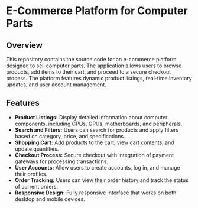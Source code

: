 # E-Commerce Platform for Computer Parts

## Overview

This repository contains the source code for an e-commerce platform designed to sell computer parts. The application allows users to browse products, add items to their cart, and proceed to a secure checkout process. The platform features dynamic product listings, real-time inventory updates, and user account management.

## Features

- **Product Listings:** Display detailed information about computer components, including CPUs, GPUs, motherboards, and peripherals.
- **Search and Filters:** Users can search for products and apply filters based on category, price, and specifications.
- **Shopping Cart:** Add products to the cart, view cart contents, and update quantities.
- **Checkout Process:** Secure checkout with integration of payment gateways for processing transactions.
- **User Accounts:** Allow users to create accounts, log in, and manage their profiles.
- **Order Tracking:** Users can view their order history and track the status of current orders.
- **Responsive Design:** Fully responsive interface that works on both desktop and mobile devices.


